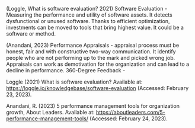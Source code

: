 (Loggle, What is software evaluation? 2021)
Software Evaluation - Measuring the performance and utility of software assets. It detects dysfunctional or unused software.
Thanks to efficient optimization, investments can be moved to tools that bring highest value. It could be a software or method.

(Anandani, 2023)
Performance Appraisals - appraisal process must be honest, fair and with constructive two-way communication. It identify people who are not performing up to the mark and picked wrong job. Appraisals can work as demotivation for the organization and can lead to a decline in performance.
360-Degree Feedback - 

Loggle (2021) What is software evaluation? Available at: https://loggle.io/knowledgebase/software-evaluation (Accessed: February 23, 2023). 

Anandani, R. (2023) 5 performance management tools for organization growth, About Leaders. Available at: https://aboutleaders.com/5-performance-management-tools/ (Accessed: February 24, 2023). 